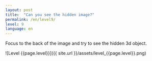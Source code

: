 ```yaml
---
layout: post
title:  "Can you see the hidden image?"
permalink: /en/level9/
level: 9
language: en
---
```

Focus to the back of the image and try to see the hidden 3d object.

![Level {{page.level}}]({{ site.url }}/assets/level_{{page.level}}.png)